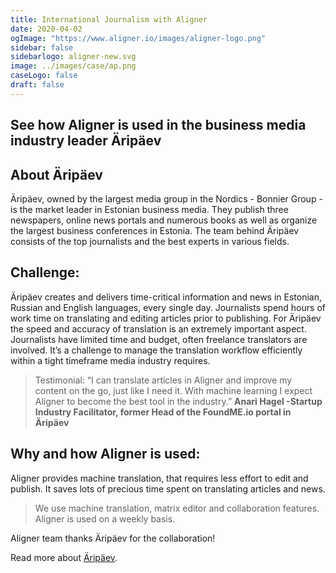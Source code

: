 ```yaml
---
title: International Journalism with Aligner
date: 2020-04-02
ogImage: "https://www.aligner.io/images/aligner-logo.png"
sidebar: false
sidebarlogo: aligner-new.svg
image: ../images/case/ap.png
caseLogo: false
draft: false
---
```



## See how Aligner is used in the business media industry leader Äripäev

## About Äripäev

Äripäev, owned by the largest media group in the Nordics - Bonnier Group - is the market leader in Estonian business media. They publish three newspapers, online news portals and numerous books as well as organize the largest business conferences in Estonia. The team behind Äripäev consists of the top journalists and the best experts in various fields.

## Challenge:

Äripäev creates and delivers time-critical information and news in Estonian, Russian and English languages, every single day. Journalists spend hours of work time on translating and editing articles prior to publishing. 
For Äripäev the speed and accuracy of translation is an extremely important aspect. Journalists have limited time and budget, often freelance translators are involved. It’s a challenge to manage the translation workflow efficiently within a tight timeframe media industry requires. 

> Testimonial:
“I can translate articles in Aligner and improve my content on the go, just like I need it. With machine learning I expect Aligner to become the best tool in the industry.” **Anari Hagel -Startup Industry Facilitator, former Head of the FoundME.io portal in Äripäev**


## Why and how Aligner is used:
Aligner provides machine translation, that requires less effort to edit and publish. It saves lots of precious time spent on translating articles and news. 

> We use machine translation, matrix editor and collaboration features. Aligner is used on a weekly basis.

Aligner team thanks Äripäev for the collaboration!

Read more about [Äripäev](https://www.aripaev.ee/ "Aripaev").